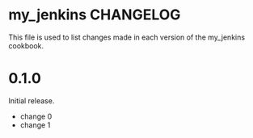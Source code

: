 # my_jenkins CHANGELOG

This file is used to list changes made in each version of the my_jenkins cookbook.

# 0.1.0

Initial release.

- change 0
- change 1

